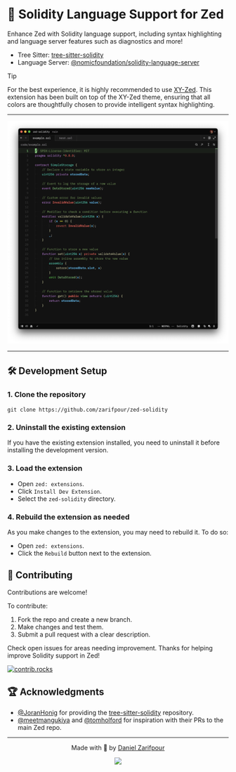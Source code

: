 # 💠 Solidity Language Support for Zed

Enhance Zed with Solidity language support, including syntax highlighting and language server features such as diagnostics and more!

- Tree Sitter: [tree-sitter-solidity](https://github.com/JoranHonig/tree-sitter-solidity)
- Language Server: [@nomicfoundation/solidity-language-server](https://github.com/NomicFoundation/hardhat-vscode/tree/main/server)

> [!Tip]
> For the best experience, it is highly recommended to use [XY-Zed](https://github.com/zarifpour/xy-zed). This extension has been built on top of the XY-Zed theme, ensuring that all colors are thoughtfully chosen to provide intelligent syntax highlighting.

---

![CleanShot 2024-02-28 at 02 40 51 on Zed — example sol — zed-solidity@2x](public/screenshot.png)

---

## 🛠️ Development Setup

### 1. Clone the repository

```shell
git clone https://github.com/zarifpour/zed-solidity
```

### 2. Uninstall the existing extension

If you have the existing extension installed, you need to uninstall it before installing the development version.

### 3. Load the extension

- Open `zed: extensions`.
- Click `Install Dev Extension`.
- Select the `zed-solidity` directory.

### 4. Rebuild the extension as needed

As you make changes to the extension, you may need to rebuild it. To do so:

- Open `zed: extensions`.
- Click the `Rebuild` button next to the extension.

## 🎸 Contributing

Contributions are welcome!

To contribute:

1. Fork the repo and create a new branch.
2. Make changes and test them.
3. Submit a pull request with a clear description.

Check open issues for areas needing improvement. Thanks for helping improve Solidity support in Zed!

<a href="https://github.com/zarifpour/zed-solidity/graphs/contributors">
  <img alt="contrib.rocks" src="https://contrib.rocks/image?repo=zarifpour/zed-solidity" />
</a>

## 🏆 Acknowledgments

- [@JoranHonig](https://github.com/JoranHonig) for providing the [tree-sitter-solidity](https://github.com/JoranHonig/tree-sitter-solidity) repository.
- [@meetmangukiya](https://github.com/meetmangukiya) and [@tomholford](https://github.com/tomholford) for inspiration with their PRs to the main Zed repo.

---

<div align=center>

Made with 🩵 by <a href="https://zarifpour.xyz">Daniel Zarifpour</a>

<a href="https://www.buymeacoffee.com/zarifpour"><img src="https://img.buymeacoffee.com/button-api/?text=Help me love&emoji=♥️&slug=zarifpour&button_colour=ffbbb6&font_colour=000000&font_family=Cookie&outline_colour=FF0000&coffee_colour=FFDD00" /></a>

</div>
